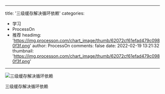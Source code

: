 
---
title: '三级缓存解决循环依赖'
categories: 
 - 学习
 - ProcessOn
 - 推荐
headimg: 'https://img.processon.com/chart_image/thumb/62072cf61efad479c0980f3f.png'
author: ProcessOn
comments: false
date: 2022-02-19 13:21:32
thumbnail: 'https://img.processon.com/chart_image/thumb/62072cf61efad479c0980f3f.png'
---

<div>   
<img class="thumb" alt="三级缓存解决循环依赖" src="https://img.processon.com/chart_image/thumb/62072cf61efad479c0980f3f.png" referrerpolicy="no-referrer">
<p>三级缓存解决循环依赖</p>  
</div>
            